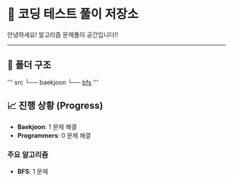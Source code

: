 # 🚀 코딩 테스트 풀이 저장소

안녕하세요! 알고리즘 문제풀이 공간입니다!!

---

## 📁 폴더 구조

'''
src
└── baekjoon
    └── [bfs](./src/baekjoon/bfs)
'''

## 📈 진행 상황 (Progress)

- **Baekjoon**: 1 문제 해결
- **Programmers**: 0 문제 해결

### 주요 알고리즘
- **BFS**: 1 문제
